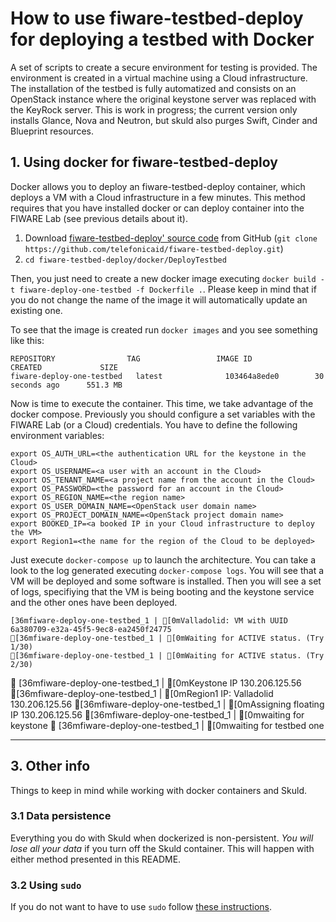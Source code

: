 # How to use fiware-testbed-deploy for deploying a testbed with Docker

A set of scripts to create a secure environment for testing is provided. The
environment is created in a virtual machine using a Cloud infrastructure.
The installation of the testbed is fully automatized and consists on an OpenStack
instance where the original keystone server was replaced with the KeyRock server.
This is work in progress; the current version only installs Glance, Nova and Neutron,
but skuld also purges Swift, Cinder and Blueprint resources.

## 1. Using docker for fiware-testbed-deploy
Docker allows you to deploy an fiware-testbed-deploy container, which deploys a VM with a Cloud infrastructure in a few minutes.
This method requires that you have installed docker or can deploy container into the FIWARE Lab (see previous details about it).

  1. Download [fiware-testbed-deploy' source code](https://github.com/telefonicaid/fiware-testbed-deploy) from GitHub (`git clone https://github.com/telefonicaid/fiware-testbed-deploy.git`)
  2. `cd fiware-testbed-deploy/docker/DeployTestbed`

Then, you just need to create a new docker image executing `docker build -t fiware-deploy-one-testbed -f Dockerfile .`. Please keep in mind that if you do not change the name of the image
 it will automatically update an existing one.

To see that the image is created run `docker images` and you see something like this:

    REPOSITORY                TAG                 IMAGE ID            CREATED             SIZE
    fiware-deploy-one-testbed   latest              103464a8ede0        30 seconds ago      551.3 MB

Now is time to execute the container. This time, we take advantage of the docker compose.  Previously you should configure a set variables with the
 FIWARE Lab (or a Cloud) credentials. You have to define the following environment variables:

    export OS_AUTH_URL=<the authentication URL for the keystone in the Cloud>
    export OS_USERNAME=<a user with an account in the Cloud>
    export OS_TENANT_NAME=<a project name from the account in the Cloud>
    export OS_PASSWORD=<the password for an account in the Cloud>
    export OS_REGION_NAME=<the region name>
    export OS_USER_DOMAIN_NAME=<OpenStack user domain name>
    export OS_PROJECT_DOMAIN_NAME=<OpenStack project domain name>
    export BOOKED_IP=<a booked IP in your Cloud infrastructure to deploy the VM>
    export Region1=<the name for the region of the Cloud to be deployed>

Just execute `docker-compose up` to launch the architecture. You can take a look to the log generated executing `docker-compose logs`. You will see
that a VM will be deployed and some software is installed. Then you will see a set of logs, specifiying that the VM is being booting and the keystone service and
the other ones have been deployed.

    [36mfiware-deploy-one-testbed_1 | [0mValladolid: VM with UUID 6a380709-e32a-45f5-9ec8-ea2450f24775
    [36mfiware-deploy-one-testbed_1 | [0mWaiting for ACTIVE status. (Try 1/30)
    [36mfiware-deploy-one-testbed_1 | [0mWaiting for ACTIVE status. (Try 2/30)
    [36mfiware-deploy-one-testbed_1 | [0mKeystone IP 130.206.125.56
    [36mfiware-deploy-one-testbed_1 | [0mRegion1 IP: Valladolid 130.206.125.56
    [36mfiware-deploy-one-testbed_1 | [0mAssigning floating IP 130.206.125.56
    [36mfiware-deploy-one-testbed_1 | [0mwaiting for keystone
    [36mfiware-deploy-one-testbed_1 | [0mwaiting for testbed one

----
## 3. Other info

Things to keep in mind while working with docker containers and Skuld.

### 3.1 Data persistence
Everything you do with Skuld when dockerized is non-persistent. *You will lose all your data* if you turn off the Skuld container. This will happen with either method presented in this README.

### 3.2 Using `sudo`

If you do not want to have to use `sudo` follow [these instructions](http://askubuntu.com/questions/477551/how-can-i-use-docker-without-sudo).



